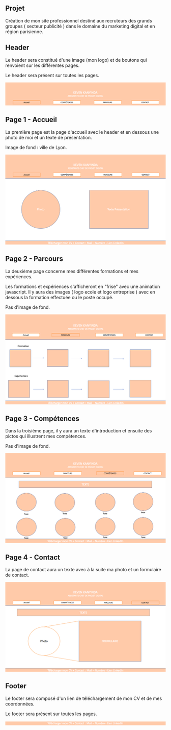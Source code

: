 
## Projet

Création de mon site professionnel destiné aux recruteurs des grands groupes ( secteur publicité ) dans le domaine du marketing digital et en région parisienne.

## Header

Le header sera constitué d'une image (mon logo) et de boutons qui renvoient sur les différentes pages.

Le header sera présent sur toutes les pages.

![Header](/header.png)

## Page 1 - Accueil

La première page est la page d'accueil avec le header et en dessous une photo de moi et un texte de présentation.

Image de fond : ville de Lyon.

![Accueil](/accueil.png)

 ## Page 2 - Parcours

 La deuxième page concerne mes différentes formations et mes expériences.

 Les formations et expériences s'afficheront en "frise" avec une animation javascript. Il y aura des images ( logo ecole et logo entreprise ) avec en dessous la formation effectuée ou le poste occupé.

 Pas d'image de fond. 

 ![Parcours](/parcours.png)

 ## Page 3 - Compétences

Dans la troisième page, il y aura un texte d'introduction et ensuite des pictos qui illustrent mes compétences.

Pas d'image de fond. 

![Compétences](/competences.png)


 ## Page 4 - Contact

 La page de contact aura un texte avec à la suite ma photo et un formulaire de contact.

![Contact](/contact.png)

 ## Footer

 Le footer sera composé d'un lien de téléchargement de mon CV et de mes coordonnées.

 Le footer sera présent sur toutes les pages.

![Footer](/footer.png)



